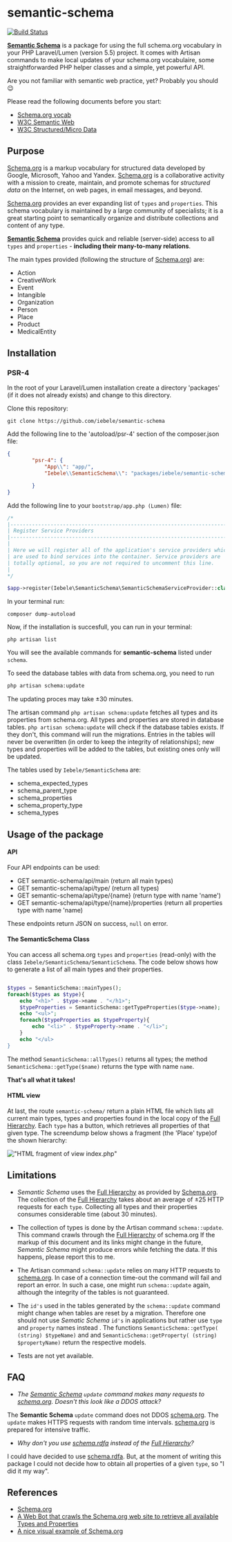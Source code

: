 # semantic-schema


[![Build Status](https://travis-ci.org/iebele/semantic-schema.svg?branch=master)](https://travis-ci.org/iebele/semantic-schema)


**[Semantic Schema](https://github.com/iebele/semantic-schema)** is a package for using
the full schema.org vocabulary in your PHP Laravel/Lumen (version 5.5) project.
It comes with Artisan commands to make local updates of your schema.org vocabulaire,
some straightforwarded PHP helper classes and a simple, yet powerful API.

Are you not familiar with semantic web practice, yet?
Probably you should :wink:

Please read the following documents before you start:

 - [Schema.org vocab](http://schema.org)
 - [W3C Semantic Web](https://www.w3.org/standards/semanticweb)
 - [W3C Structured/Micro Data](https://www.w3.org/TR/microdata/)


## Purpose

[Schema.org](http://schema.org)  is a markup vocabulary for structured data developed by Google, Microsoft, Yahoo and Yandex.
[Schema.org](http://schema.org) is a collaborative activity with a mission to create, maintain, and promote schemas
for *structured data* on the Internet, on web pages, in email messages, and beyond.


[Schema.org](http://schema.org) provides an ever expanding list of `types` and `properties`.
This schema vocabulary is maintained by a large community of specialists; it is a great starting point to semantically organize and distribute collections and content of any type.

**[Semantic Schema](https://github.com/iebele/semantic-schema)** provides quick and reliable
(server-side) access to all `types` and `properties` - **including their many-to-many relations**.


The main types provided (following the structure of [Schema.org](http://schema.org)) are:

   - Action
   - CreativeWork
   - Event
   - Intangible
   - Organization
   - Person
   - Place
   - Product 
   - MedicalEntity


## Installation

### PSR-4


In the root of your Laravel/Lumen installation create a directory 'packages' (if it does not already exists) and change to this directory.

Clone this repository:

```bash{r, engine='bash', clone_repo}
git clone https://github.com/iebele/semantic-schema
```

Add the following line to the 'autoload/psr-4' section of the composer.json file:

```json
{
        "psr-4": {
            "App\\": "app/",
            "Iebele\\SemanticSchema\\": "packages/iebele/semantic-schema/src"

        }
}
```

Add the following line to your `bootstrap/app.php (Lumen)` file:

```php
/*
|--------------------------------------------------------------------------
| Register Service Providers
|--------------------------------------------------------------------------
|
| Here we will register all of the application's service providers which
| are used to bind services into the container. Service providers are
| totally optional, so you are not required to uncomment this line.
|
*/

$app->register(Iebele\SemanticSchema\SemanticSchemaServiceProvider::class);
```

In your terminal run:

```bash{r, engine='bash', dump_autoload}
composer dump-autoload
```

Now, if the installation is succesfull, you can run in your terminal:

```bash{r, engine='bash', artisan_list}
php artisan list
```

You will see the available commands for **semantic-schema** listed under `schema`.

To seed the database tables with data from schema.org, you need to run
```bash
php artisan schema:update
```

The updating proces may take ±30 minutes.

The artisan command `php artisan schema:update` fetches all types and its properties from schema.org.
All types and properties are stored in database tables.  `php artisan schema:update` will check if the database tables exists.
If they don't, this command will run the migrations.
 Entries in the tables will never be overwritten (in order to keep the integrity of relationships);
 new types and properties will be added to the tables, but existing ones only will be updated.

The tables used by `Iebele/SemanticSchema` are:

- schema_expected_types
- schema_parent_type
- schema_properties
- schema_property_type
- schema_types


## Usage of the package


#### API

Four API endpoints can be used:

 - GET semantic-schema/api/main (return all main types)
 - GET semantic-schema/api/type/ (return all types)
 - GET semantic-schema/api/type/{name} (return type with name 'name')
 - GET semantic-schema/api/type/{name}/properties (return all properties type with name 'name)

These endpoints return JSON on success, ```null``` on error.




#### The SemanticSchema Class

You can access all schema.org `types` and `properties` (read-only) with the class `Iebele/SemanticSchema/SemanticSchema`.
The code below shows how to generate a list of all main types and their properties.


```php

$types = SemanticSchema::mainTypes();
foreach($types as $type){
    echo "<h1>" . $type->name . "</h1>";
    $typeProperties = SemanticSchema::getTypeProperties($type->name);
    echo "<ul>";
    foreach($typeProperties as $typeProperty){
        echo "<li>" . $typeProperty->name . "</li>";
    }
    echo "</ul>
}

```


The method ```SemanticSchema::allTypes()``` returns all types;
the method ```SemanticSchema::getType($name)``` returns the type with name `name`.

**That's all what it takes!**


#### HTML view


At last, the route `semantic-schema/` return a plain HTML file which lists all current main types, types and properties found in
  the local copy of the [Full Hierarchy](https://schema.org/docs/full.html).
  Each `type` has a button, which retrieves all properties of that given type.
  The screendump below shows a fragment (the 'Place' type)of the shown hierarchy:

!["HTML fragment of view index.php"](docs/images/html.jpg?raw=true "HTML fragment of view index.php")




## Limitations



- *Semantic Schema* uses the [Full Hierarchy](https://schema.org/docs/full.html) as provided by [Schema.org](http://schema.org).
The collection of the  [Full Hierarchy](https://schema.org/docs/full.html) takes about an average of ±25 HTTP requests for each `type`.
Collecting all types and their properties consumes considerable time (about 30 minutes).

- The collection of types is done by the Artisan command `schema::update`.
This command crawls through the  [Full Hierarchy](https://schema.org/docs/full.html) of schema.org
If the markup of this document and its links might change in the future, *Semantic Schema* might produce errors while fetching the data.
If this happens, please report this to me.

- The Artisan command `schema::update` relies on many HTTP requests to [schema.org](https://schema.org/). In case of a connection time-out the command will fail and report an error.
In such a case, one might run `schema::update` again, although the integrity of the tables is not guaranteed.

- The `id's` used in the tables generated by the `schema::update` command might change when tables are reset by a migration.
Therefore one should not use *Sematic Schema* `id's` in applications but rather use `type` and `property` names instead .
The functions `SemanticSchema::getType( (string) $typeName)` and and `SemanticSchema::getProperty( (string) $propertyName)`
return the respective models.

- Tests are not yet available.




## FAQ

 - *The [Semantic Schema](https://github.com/iebele/semantic-schema) `update` command makes many requests to [schema.org](https://schema.org/). Doesn't this look like a DDOS attack?*

The **Semantic Schema** `update` command does not DDOS [schema.org](https://schema.org/).
The `update` makes HTTPS requests with random time intervals.
[schema.org](https://schema.org/) is prepared for intensive traffic.

 -  *Why don't you use [schema.rdfa](https://github.com/schemaorg/schemaorg/blob/master/data/schema.rdfa) instead of the [Full Hierarchy](https://schema.org/docs/full.html)?*

I could have decided to use [schema.rdfa](https://github.com/schemaorg/schemaorg/blob/master/data/schema.rdfa).
But, at the moment of writing this package I could not decide how to obtain all properties of a given `type`, so "I did it my way".

## References

  - [Schema.org](http://schema.org)
  - [A Web Bot that crawls the Schema.org web site to retrieve all available Types and Properties](https://github.com/alexprut/Spider4Schema)
  - [A nice visual example of Schema.org](https://technicalseo.com/seo-tools/schema-markup-generator/visual/)


